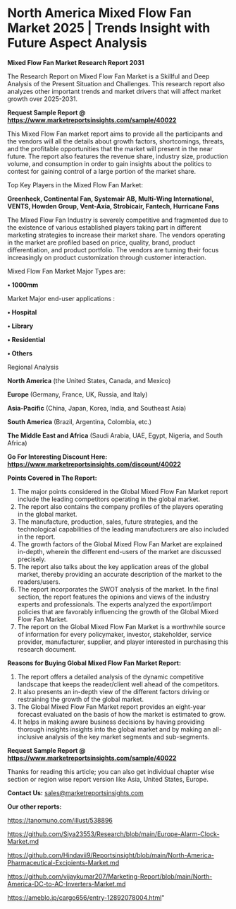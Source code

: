 # North America Mixed Flow Fan Market 2025 | Trends Insight with Future Aspect Analysis

<strong>Mixed Flow Fan Market Research Report 2031</strong>

The Research Report on Mixed Flow Fan Market is a Skillful and Deep Analysis of the Present Situation and Challenges. This research report also analyzes other important trends and market drivers that will affect market growth over 2025-2031.

<strong>Request Sample Report @ <a href=https://www.marketreportsinsights.com/sample/40022>https://www.marketreportsinsights.com/sample/40022</a></strong>

This Mixed Flow Fan market report aims to provide all the participants and the vendors will all the details about growth factors, shortcomings, threats, and the profitable opportunities that the market will present in the near future. The report also features the revenue share, industry size, production volume, and consumption in order to gain insights about the politics to contest for gaining control of a large portion of the market share.

Top Key Players in the Mixed Flow Fan Market:

<strong>Greenheck, Continental Fan, Systemair AB, Multi-Wing International, VENTS, Howden Group, Vent-Axia, Strobicair, Fantech, Hurricane Fans</strong>

The Mixed Flow Fan Industry is severely competitive and fragmented due to the existence of various established players taking part in different marketing strategies to increase their market share. The vendors operating in the market are profiled based on price, quality, brand, product differentiation, and product portfolio. The vendors are turning their focus increasingly on product customization through customer interaction.

Mixed Flow Fan Market Major Types are:

<strong>•  1000mm</strong>

Market Major end-user applications :

<strong>•  Hospital

•  Library

•  Residential

•  Others</strong>

Regional Analysis

</u><strong><b>North America</b></strong> (the United States, Canada, and Mexico)

<strong><b>Europe </b></strong>(Germany, France, UK, Russia, and Italy)

<strong><b>Asia-Pacific</b></strong> (China, Japan, Korea, India, and Southeast Asia)

<strong><b>South America</b></strong> (Brazil, Argentina, Colombia, etc.)

<strong><b>The Middle East and Africa</b></strong> (Saudi Arabia, UAE, Egypt, Nigeria, and South Africa)

<strong>Go For Interesting Discount Here: <a href=https://www.marketreportsinsights.com/discount/40022>https://www.marketreportsinsights.com/discount/40022</a></strong>

<strong>Points Covered in The Report:</strong>
<ol>
  <li>The major points considered in the Global Mixed Flow Fan Market report include the leading competitors operating in the global market.</li>
  <li>The report also contains the company profiles of the players operating in the global market.</li>
  <li>The manufacture, production, sales, future strategies, and the technological capabilities of the leading manufacturers are also included in the report.</li>
  <li>The growth factors of the Global Mixed Flow Fan Market are explained in-depth, wherein the different end-users of the market are discussed precisely.</li>
  <li>The report also talks about the key application areas of the global market, thereby providing an accurate description of the market to the readers/users.</li>
  <li>The report incorporates the SWOT analysis of the market. In the final section, the report features the opinions and views of the industry experts and professionals. The experts analyzed the export/import policies that are favorably influencing the growth of the Global Mixed Flow Fan Market.</li>
  <li>The report on the Global Mixed Flow Fan Market is a worthwhile source of information for every policymaker, investor, stakeholder, service provider, manufacturer, supplier, and player interested in purchasing this research document.</li>
</ol>
<strong>Reasons for Buying Global Mixed Flow Fan Market Report:</strong>

<ol>
  <li>The report offers a detailed analysis of the dynamic competitive landscape that keeps the reader/client well ahead of the competitors.</li>
  <li>It also presents an in-depth view of the different factors driving or restraining the growth of the global market.</li>
  <li>The Global Mixed Flow Fan Market report provides an eight-year forecast evaluated on the basis of how the market is estimated to grow.</li>
  <li>It helps in making aware business decisions by having providing thorough insights insights into the global market and by making an all-inclusive analysis of the key market segments and sub-segments.</li>
</ol>
<strong>Request Sample Report @ <a href=https://www.marketreportsinsights.com/sample/40022>https://www.marketreportsinsights.com/sample/40022</a></strong>


Thanks for reading this article; you can also get individual chapter wise section or region wise report version like Asia, United States, Europe.

<strong>Contact Us:</strong>
sales@marketreportsinsights.com

<strong>Our other reports:</strong>

<a href=https://tanomuno.com/illust/538896>https://tanomuno.com/illust/538896</a>

<a href=https://github.com/Siya23553/Research/blob/main/Europe-Alarm-Clock-Market.md>https://github.com/Siya23553/Research/blob/main/Europe-Alarm-Clock-Market.md</a>

<a href=https://github.com/Hindavii9/Reportsinsight/blob/main/North-America-Pharmaceutical-Excipients-Market.md>https://github.com/Hindavii9/Reportsinsight/blob/main/North-America-Pharmaceutical-Excipients-Market.md</a>

<a href=https://github.com/vijaykumar207/Marketing-Report/blob/main/North-America-DC-to-AC-Inverters-Market.md>https://github.com/vijaykumar207/Marketing-Report/blob/main/North-America-DC-to-AC-Inverters-Market.md</a>

<a href=https://ameblo.jp/cargo656/entry-12892078004.html>https://ameblo.jp/cargo656/entry-12892078004.html</a>"
